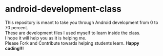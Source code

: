 # android-development-class
This repository is meant to take you through Android development from 0 to 70 percent.<br>
These are development files I used myself to learn inside the class.<br>
I hope it will help you as it is helping me.<br>
Please Fork and Contribute towards helping students learn.
<strong>Happy coding!!!</strong>
<br>

